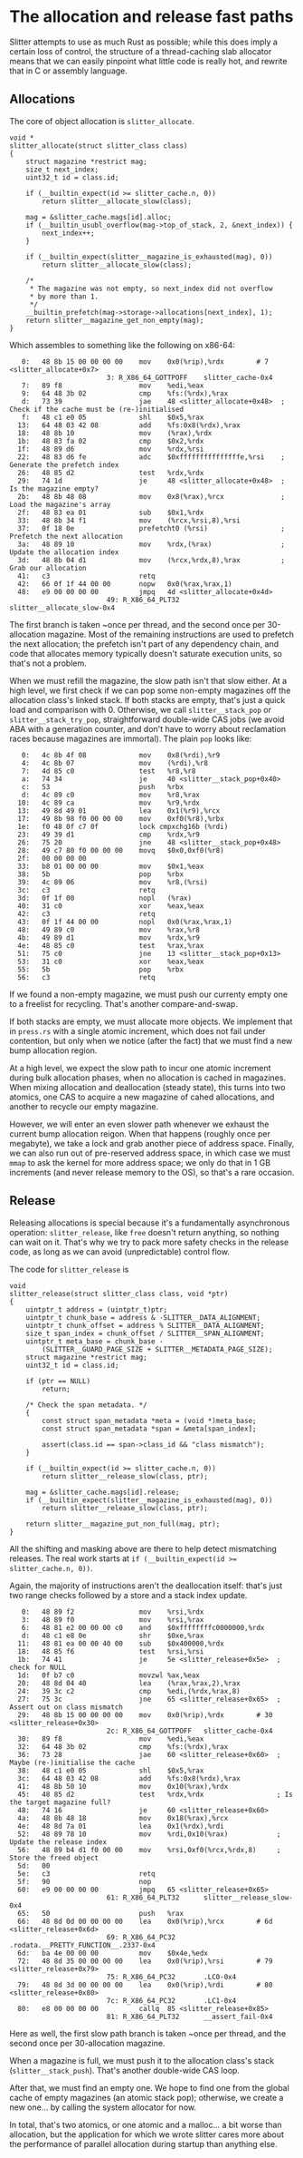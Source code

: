 The allocation and release fast paths
=====================================

Slitter attempts to use as much Rust as possible; while this does
imply a certain loss of control, the structure of a thread-caching
slab allocator means that we can easily pinpoint what little code
is really hot, and rewrite that in C or assembly language.

Allocations
-----------

The core of object allocation is `slitter_allocate`.

```
void *
slitter_allocate(struct slitter_class class)
{
	struct magazine *restrict mag;
	size_t next_index;
	uint32_t id = class.id;

	if (__builtin_expect(id >= slitter_cache.n, 0))
		return slitter__allocate_slow(class);

	mag = &slitter_cache.mags[id].alloc;
	if (__builtin_usubl_overflow(mag->top_of_stack, 2, &next_index)) {
		next_index++;
	}

	if (__builtin_expect(slitter__magazine_is_exhausted(mag), 0))
		return slitter__allocate_slow(class);

	/*
	 * The magazine was not empty, so next_index did not overflow
	 * by more than 1.
	 */
	__builtin_prefetch(mag->storage->allocations[next_index], 1);
	return slitter__magazine_get_non_empty(mag);
}
```

Which assembles to something like the following on x86-64:

```
   0:   48 8b 15 00 00 00 00    mov    0x0(%rip),%rdx        # 7 <slitter_allocate+0x7>
                        3: R_X86_64_GOTTPOFF    slitter_cache-0x4
   7:   89 f8                   mov    %edi,%eax
   9:   64 48 3b 02             cmp    %fs:(%rdx),%rax
   d:   73 39                   jae    48 <slitter_allocate+0x48>  ; Check if the cache must be (re-)initialised
   f:   48 c1 e0 05             shl    $0x5,%rax
  13:   64 48 03 42 08          add    %fs:0x8(%rdx),%rax
  18:   48 8b 10                mov    (%rax),%rdx
  1b:   48 83 fa 02             cmp    $0x2,%rdx
  1f:   48 89 d6                mov    %rdx,%rsi
  22:   48 83 d6 fe             adc    $0xfffffffffffffffe,%rsi    ; Generate the prefetch index
  26:   48 85 d2                test   %rdx,%rdx
  29:   74 1d                   je     48 <slitter_allocate+0x48>  ; Is the magazine empty?
  2b:   48 8b 48 08             mov    0x8(%rax),%rcx              ; Load the magazine's array
  2f:   48 83 ea 01             sub    $0x1,%rdx
  33:   48 8b 34 f1             mov    (%rcx,%rsi,8),%rsi
  37:   0f 18 0e                prefetcht0 (%rsi)                  ; Prefetch the next allocation
  3a:   48 89 10                mov    %rdx,(%rax)                 ; Update the allocation index
  3d:   48 8b 04 d1             mov    (%rcx,%rdx,8),%rax          ; Grab our allocation
  41:   c3                      retq   
  42:   66 0f 1f 44 00 00       nopw   0x0(%rax,%rax,1)
  48:   e9 00 00 00 00          jmpq   4d <slitter_allocate+0x4d>
                        49: R_X86_64_PLT32      slitter__allocate_slow-0x4
```

The first branch is taken ~once per thread, and the second once per
30-allocation magazine.  Most of the remaining instructions are used
to prefetch the next allocation; the prefetch isn't part of any
dependency chain, and code that allocates memory typically doesn't
saturate execution units, so that's not a problem.

When we must refill the magazine, the slow path isn't that slow
either.  At a high level, we first check if we can pop some non-empty
magazines off the allocation class's linked stack.  If both stacks are
empty, that's just a quick load and comparison with 0.  Otherwise, we
call `slitter__stack_pop` or `slitter__stack_try_pop`, straightforward
double-wide CAS jobs (we avoid ABA with a generation counter, and
don't have to worry about reclamation races because magazines are
immortal).  The plain `pop` looks like:

```
   0:   4c 8b 4f 08             mov    0x8(%rdi),%r9
   4:   4c 8b 07                mov    (%rdi),%r8
   7:   4d 85 c0                test   %r8,%r8
   a:   74 34                   je     40 <slitter__stack_pop+0x40>
   c:   53                      push   %rbx
   d:   4c 89 c0                mov    %r8,%rax
  10:   4c 89 ca                mov    %r9,%rdx
  13:   49 8d 49 01             lea    0x1(%r9),%rcx
  17:   49 8b 98 f0 00 00 00    mov    0xf0(%r8),%rbx
  1e:   f0 48 0f c7 0f          lock cmpxchg16b (%rdi)
  23:   49 39 d1                cmp    %rdx,%r9
  26:   75 20                   jne    48 <slitter__stack_pop+0x48>
  28:   49 c7 80 f0 00 00 00    movq   $0x0,0xf0(%r8)
  2f:   00 00 00 00 
  33:   b8 01 00 00 00          mov    $0x1,%eax
  38:   5b                      pop    %rbx
  39:   4c 89 06                mov    %r8,(%rsi)
  3c:   c3                      retq   
  3d:   0f 1f 00                nopl   (%rax)
  40:   31 c0                   xor    %eax,%eax
  42:   c3                      retq   
  43:   0f 1f 44 00 00          nopl   0x0(%rax,%rax,1)
  48:   49 89 c0                mov    %rax,%r8
  4b:   49 89 d1                mov    %rdx,%r9
  4e:   48 85 c0                test   %rax,%rax
  51:   75 c0                   jne    13 <slitter__stack_pop+0x13>
  53:   31 c0                   xor    %eax,%eax
  55:   5b                      pop    %rbx
  56:   c3                      retq   
```

If we found a non-empty magazine, we must push our currenty empty one
to a freelist for recycling.  That's another compare-and-swap.

If both stacks are empty, we must allocate more objects.  We implement
that in `press.rs` with a single atomic increment, which does not fail
under contention, but only when we notice (after the fact) that we
must find a new bump allocation region.

At a high level, we expect the slow path to incur one atomic increment
during bulk allocation phases, when no allocation is cached in
magazines.  When mixing allocation and deallocation (steady state),
this turns into two atomics, one CAS to acquire a new magazine of
cahed allocations, and another to recycle our empty magazine.

However, we will enter an even slower path whenever we exhaust the
current bump allocation reigon. When that happens (roughly once per
megabyte), we take a lock and grab another piece of address space.
Finally, we can also run out of pre-reserved address space, in which
case we must `mmap` to ask the kernel for more address space; we only
do that in 1 GB increments (and never release memory to the OS), so
that's a rare occasion.

Release
-------

Releasing allocations is special because it's a fundamentally
asynchronous operation: `slitter_release`, like `free` doesn't return
anything, so nothing can wait on it.  That's why we try to pack more
safety checks in the release code, as long as we can avoid
(unpredictable) control flow.

The code for `slitter_release` is

```
void
slitter_release(struct slitter_class class, void *ptr)
{
	uintptr_t address = (uintptr_t)ptr;
	uintptr_t chunk_base = address & -SLITTER__DATA_ALIGNMENT;
	uintptr_t chunk_offset = address % SLITTER__DATA_ALIGNMENT;
	size_t span_index = chunk_offset / SLITTER__SPAN_ALIGNMENT;
	uintptr_t meta_base = chunk_base -
	    (SLITTER__GUARD_PAGE_SIZE + SLITTER__METADATA_PAGE_SIZE);
	struct magazine *restrict mag;
	uint32_t id = class.id;

	if (ptr == NULL)
		return;

	/* Check the span metadata. */
	{
		const struct span_metadata *meta = (void *)meta_base;
		const struct span_metadata *span = &meta[span_index];

		assert(class.id == span->class_id && "class mismatch");
	}

	if (__builtin_expect(id >= slitter_cache.n, 0))
		return slitter__release_slow(class, ptr);

	mag = &slitter_cache.mags[id].release;
	if (__builtin_expect(slitter__magazine_is_exhausted(mag), 0))
		return slitter__release_slow(class, ptr);

	return slitter__magazine_put_non_full(mag, ptr);
}
```

All the shifting and masking above are there to help detect
mismatching releases.  The real work starts at
`if (__builtin_expect(id >= slitter_cache.n, 0))`.

Again, the majority of instructions aren't the deallocation itself:
that's just two range checks followed by a store and a stack index
update.

```
   0:   48 89 f2                mov    %rsi,%rdx
   3:   48 89 f0                mov    %rsi,%rax
   6:   48 81 e2 00 00 00 c0    and    $0xffffffffc0000000,%rdx
   d:   48 c1 e8 0e             shr    $0xe,%rax
  11:   48 81 ea 00 00 40 00    sub    $0x400000,%rdx
  18:   48 85 f6                test   %rsi,%rsi
  1b:   74 41                   je     5e <slitter_release+0x5e>  ; check for NULL
  1d:   0f b7 c0                movzwl %ax,%eax
  20:   48 8d 04 40             lea    (%rax,%rax,2),%rax
  24:   39 3c c2                cmp    %edi,(%rdx,%rax,8)
  27:   75 3c                   jne    65 <slitter_release+0x65>  ; Assert out on class mismatch
  29:   48 8b 15 00 00 00 00    mov    0x0(%rip),%rdx        # 30 <slitter_release+0x30>
                        2c: R_X86_64_GOTTPOFF   slitter_cache-0x4
  30:   89 f8                   mov    %edi,%eax
  32:   64 48 3b 02             cmp    %fs:(%rdx),%rax
  36:   73 28                   jae    60 <slitter_release+0x60>  ; Maybe (re-)initialise the cache
  38:   48 c1 e0 05             shl    $0x5,%rax
  3c:   64 48 03 42 08          add    %fs:0x8(%rdx),%rax
  41:   48 8b 50 10             mov    0x10(%rax),%rdx
  45:   48 85 d2                test   %rdx,%rdx                  ; Is the target magazine full?
  48:   74 16                   je     60 <slitter_release+0x60>
  4a:   48 8b 48 18             mov    0x18(%rax),%rcx
  4e:   48 8d 7a 01             lea    0x1(%rdx),%rdi
  52:   48 89 78 10             mov    %rdi,0x10(%rax)            ; Update the release index
  56:   48 89 b4 d1 f0 00 00    mov    %rsi,0xf0(%rcx,%rdx,8)     ; Store the freed object
  5d:   00 
  5e:   c3                      retq   
  5f:   90                      nop
  60:   e9 00 00 00 00          jmpq   65 <slitter_release+0x65>
                        61: R_X86_64_PLT32      slitter__release_slow-0x4
  65:   50                      push   %rax
  66:   48 8d 0d 00 00 00 00    lea    0x0(%rip),%rcx        # 6d <slitter_release+0x6d>
                        69: R_X86_64_PC32       .rodata.__PRETTY_FUNCTION__.2337-0x4
  6d:   ba 4e 00 00 00          mov    $0x4e,%edx
  72:   48 8d 35 00 00 00 00    lea    0x0(%rip),%rsi        # 79 <slitter_release+0x79>
                        75: R_X86_64_PC32       .LC0-0x4
  79:   48 8d 3d 00 00 00 00    lea    0x0(%rip),%rdi        # 80 <slitter_release+0x80>
                        7c: R_X86_64_PC32       .LC1-0x4
  80:   e8 00 00 00 00          callq  85 <slitter_release+0x85>
                        81: R_X86_64_PLT32      __assert_fail-0x4
```

Here as well, the first slow path branch is taken ~once per thread,
and the second once per 30-allocation magazine.

When a magazine is full, we must push it to the allocation class's
stack (`slitter__stack_push`).  That's another double-wide CAS loop.

After that, we must find an empty one.  We hope to find one from the
global cache of empty magazines (an atomic stack pop); otherwise, we
create a new one... by calling the system allocator for now.

In total, that's two atomics, or one atomic and a malloc... a bit
worse than allocation, but the application for which we wrote slitter
cares more about the performance of parallel allocation during startup
than anything else.

